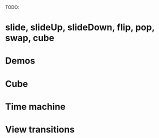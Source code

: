 TODO: 

# slide, slideUp, slideDown, flip, pop, swap, cube

# Demos
# Cube
# Time machine
# View transitions